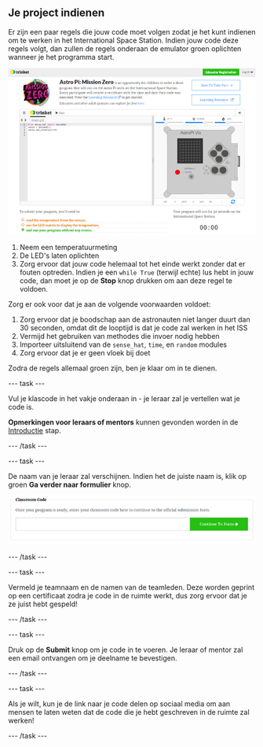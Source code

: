 ## Je project indienen

Er zijn een paar regels die jouw code moet volgen zodat je het kunt indienen om te werken in het International Space Station. Indien jouw code deze regels volgt, dan zullen de regels onderaan de emulator groen oplichten wanneer je het programma start.

![Valideer](images/validation.png)

1. Neem een temperatuurmeting
2. De LED's laten oplichten
3. Zorg ervoor dat jouw code helemaal tot het einde werkt zonder dat er fouten optreden. Indien je een `while True` (terwijl echte) lus hebt in jouw code, dan moet je op de **Stop** knop drukken om aan deze regel te voldoen.

Zorg er ook voor dat je aan de volgende voorwaarden voldoet:

1. Zorg ervoor dat je boodschap aan de astronauten niet langer duurt dan 30 seconden, omdat dit de looptijd is dat je code zal werken in het ISS
2. Vermijd het gebruiken van methodes die invoer nodig hebben
3. Importeer uitsluitend van de `sense_hat`, `time`, en `random` modules
4. Zorg ervoor dat je er geen vloek bij doet

Zodra de regels allemaal groen zijn, ben je klaar om in te dienen.

--- task ---

Vul je klascode in het vakje onderaan in - je leraar zal je vertellen wat je code is.

**Opmerkingen voor leraars of mentors** kunnen gevonden worden in de [Introductie](https://projects.raspberrypi.org/vls-BE/projects/astro-pi-mission-zero/1) stap.

--- /task ---

--- task ---

De naam van je leraar zal verschijnen. Indien het de juiste naam is, klik op groen **Ga verder naar formulier** knop.

![Ga verder naar het formulier](images/continue-to-form.png)

--- /task ---

--- task ---

Vermeld je teamnaam en de namen van de teamleden. Deze worden geprint op een certificaat zodra je code in de ruimte werkt, dus zorg ervoor dat je ze juist hebt gespeld!

--- /task ---

--- task ---

Druk op de **Submit** knop om je code in te voeren. Je leraar of mentor zal een email ontvangen om je deelname te bevestigen.

--- /task ---

--- task ---

Als je wilt, kun je de link naar je code delen op sociaal media om aan mensen te laten weten dat de code die je hebt geschreven in de ruimte zal werken!

--- /task ---